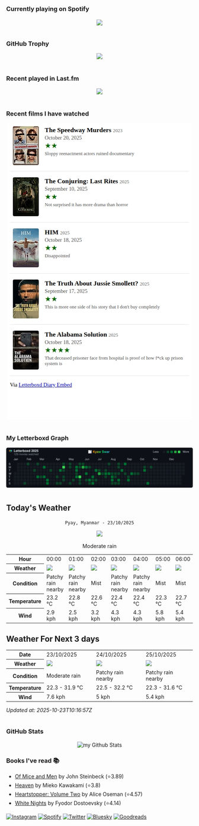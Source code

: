 #
### Currently playing on Spotify 
<p align="center">
  <img align="center" src="https://spotify-github-profile.kittinanx.com/api/view?uid=cdl24hkuj7v7dj6n9l3lyi3j1&cover_image=true&theme=apple&show_offline=true&background_color=121212&interchange=false&mode=light"/>
</p>

#
### GitHub Trophy 
<p align="center">
  <img src="https://github-profile-trophy.vercel.app/?username=laminthurein1411&theme=juicyfresh&no-bg=true" />
</p>

#
### Recent played in Last.fm
<p align="center">
  <img src="https://lastfm-recently-played.vercel.app/api?user=laminthurein" />
</p>

#
### Recent films I have watched 
<p align="center">
  <img align="center" src="https://github.com/laminthurein1411/laminthurein1411/blob/main/film.jpg"/>
</p>

#
### My Letterboxd Graph
<p align="center">
  <a href="https://letterboxd.com/laminthurein/" target="_blank">
    <picture>
      <source
        media="(prefers-color-scheme: dark)"
        srcset="https://github.com/laminthurein1411/letterboxd-graph/blob/main/images/github-letterboxd-dark.svg"
      />
      <source
        media="(prefers-color-scheme: light)"
        srcset="https://github.com/laminthurein1411/letterboxd-graph/blob/main/images/github-letterboxd-light.svg"
      />
      <img
        alt="Letterboxd contribution graph"
        src="https://github.com/laminthurein1411/letterboxd-graph/blob/main/images/github-letterboxd-dark.svg"
      />
    </picture>
  </a>
</p>

#

## Today's Weather
<div align="center">


`Pyay, Myanmar - 23/10/2025`

<img src="https://cdn.weatherapi.com/weather/64x64/day/302.png"/>

Moderate rain

</div>


<table>
    <tr>
        <th>Hour</th>
        <td>00:00</td><td>01:00</td><td>02:00</td><td>03:00</td><td>04:00</td><td>05:00</td><td>06:00</td><td>07:00</td><td>08:00</td><td>09:00</td><td>10:00</td><td>11:00</td><td>12:00</td><td>13:00</td><td>14:00</td><td>15:00</td><td>16:00</td><td>17:00</td><td>18:00</td><td>19:00</td><td>20:00</td><td>21:00</td><td>22:00</td><td>23:00</td>
    </tr>
    <tr>
        <th>Weather</th>
        <td><img src="https://cdn.weatherapi.com/weather/64x64/night/176.png"></img></td><td><img src="https://cdn.weatherapi.com/weather/64x64/night/176.png"></img></td><td><img src="https://cdn.weatherapi.com/weather/64x64/night/143.png"></img></td><td><img src="https://cdn.weatherapi.com/weather/64x64/night/176.png"></img></td><td><img src="https://cdn.weatherapi.com/weather/64x64/night/176.png"></img></td><td><img src="https://cdn.weatherapi.com/weather/64x64/night/143.png"></img></td><td><img src="https://cdn.weatherapi.com/weather/64x64/day/143.png"></img></td><td><img src="https://cdn.weatherapi.com/weather/64x64/day/113.png"></img></td><td><img src="https://cdn.weatherapi.com/weather/64x64/day/176.png"></img></td><td><img src="https://cdn.weatherapi.com/weather/64x64/day/176.png"></img></td><td><img src="https://cdn.weatherapi.com/weather/64x64/day/176.png"></img></td><td><img src="https://cdn.weatherapi.com/weather/64x64/day/176.png"></img></td><td><img src="https://cdn.weatherapi.com/weather/64x64/day/176.png"></img></td><td><img src="https://cdn.weatherapi.com/weather/64x64/day/176.png"></img></td><td><img src="https://cdn.weatherapi.com/weather/64x64/day/113.png"></img></td><td><img src="https://cdn.weatherapi.com/weather/64x64/day/113.png"></img></td><td><img src="https://cdn.weatherapi.com/weather/64x64/day/113.png"></img></td><td><img src="https://cdn.weatherapi.com/weather/64x64/day/113.png"></img></td><td><img src="https://cdn.weatherapi.com/weather/64x64/night/113.png"></img></td><td><img src="https://cdn.weatherapi.com/weather/64x64/night/113.png"></img></td><td><img src="https://cdn.weatherapi.com/weather/64x64/night/113.png"></img></td><td><img src="https://cdn.weatherapi.com/weather/64x64/night/113.png"></img></td><td><img src="https://cdn.weatherapi.com/weather/64x64/night/113.png"></img></td><td><img src="https://cdn.weatherapi.com/weather/64x64/night/113.png"></img></td>
    </tr>
    <tr>
        <th>Condition</th>
        <td width="200px">Patchy rain nearby</td><td width="200px">Patchy rain nearby</td><td width="200px">Mist</td><td width="200px">Patchy rain nearby</td><td width="200px">Patchy rain nearby</td><td width="200px">Mist</td><td width="200px">Mist</td><td width="200px">Sunny</td><td width="200px">Patchy rain nearby</td><td width="200px">Patchy rain nearby</td><td width="200px">Patchy rain nearby</td><td width="200px">Patchy rain nearby</td><td width="200px">Patchy rain nearby</td><td width="200px">Patchy rain nearby</td><td width="200px">Sunny</td><td width="200px">Sunny</td><td width="200px">Sunny</td><td width="200px">Sunny</td><td width="200px">Clear </td><td width="200px">Clear </td><td width="200px">Clear </td><td width="200px">Clear </td><td width="200px">Clear </td><td width="200px">Clear </td>
    </tr>
    <tr>
        <th>Temperature</th>
        <td>23.2 °C</td><td>22.8 °C</td><td>22.6 °C</td><td>22.4 °C</td><td>22.4 °C</td><td>22.3 °C</td><td>22.7 °C</td><td>24.8 °C</td><td>26.3 °C</td><td>28.2 °C</td><td>29.7 °C</td><td>30.6 °C</td><td>31.6 °C</td><td>31.9 °C</td><td>31.9 °C</td><td>31.7 °C</td><td>30.6 °C</td><td>27 °C</td><td>25.9 °C</td><td>25.4 °C</td><td>25 °C</td><td>24.7 °C</td><td>24.3 °C</td><td>23.9 °C</td>
    </tr>
    <tr>
        <th>Wind</th>
        <td>2.9 kph</td><td>2.5 kph</td><td>3.2 kph</td><td>4.3 kph</td><td>4.3 kph</td><td>5.8 kph</td><td>5.4 kph</td><td>5.4 kph</td><td>6.5 kph</td><td>6.8 kph</td><td>7.6 kph</td><td>5.8 kph</td><td>3.6 kph</td><td>2.5 kph</td><td>3.6 kph</td><td>5.4 kph</td><td>6.5 kph</td><td>6.5 kph</td><td>6.1 kph</td><td>6.1 kph</td><td>5.4 kph</td><td>4.7 kph</td><td>4 kph</td><td>3.2 kph</td>
    </tr>
</table>


## Weather For Next 3 days


<table>
    <tr>
        <th>Date</th>
        <td>23/10/2025</td><td>24/10/2025</td><td>25/10/2025</td>
    </tr>
    <tr>
        <th>Weather</th>
        <td><img src="https://cdn.weatherapi.com/weather/64x64/day/302.png"/></td><td><img src="https://cdn.weatherapi.com/weather/64x64/day/176.png"/></td><td><img src="https://cdn.weatherapi.com/weather/64x64/day/176.png"/></td>
    </tr>
    <tr>
        <th>Condition</th>
        <td width="200px">Moderate rain</td><td width="200px">Patchy rain nearby</td><td width="200px">Patchy rain nearby</td>
    </tr>
    <tr>
        <th>Temperature</th>
        <td>22.3 -  31.9 °C</td><td>22.5 -  32.2 °C</td><td>22.3 -  31.6 °C</td>
    </tr>
    <tr>
        <th>Wind</th>
        <td>7.6 kph</td><td>5 kph</td><td>5.4 kph</td>
    </tr>
</table>


*Updated at: 2025-10-23T10:16:57Z*


#
### GitHub Stats
<p align="center">
     <img align="center" src="https://github-readme-stats.vercel.app/api?username=laminthurein1411&include_all_commits=true&count_private=true&show_icons=true&line_height=20&title_color=2B5BBD&icon_color=1124BB&text_color=A1A1A1&bg_color=0,000000,130F40" alt="my Github Stats"/>
</p>

### Books I've read 📚 

- [Of Mice and Men](https://www.goodreads.com/review/show/6567069244?utm_medium=api&utm_source=rss) by John Steinbeck (⭐️3.89)
- [Heaven](https://www.goodreads.com/review/show/6452394435?utm_medium=api&utm_source=rss) by Mieko Kawakami (⭐️3.8)
- [Heartstopper: Volume Two](https://www.goodreads.com/review/show/4890630871?utm_medium=api&utm_source=rss) by Alice Oseman (⭐️4.57)
- [White Nights](https://www.goodreads.com/review/show/7725841553?utm_medium=api&utm_source=rss) by Fyodor Dostoevsky (⭐️4.14)



<a href="https://www.instagram.com/kyaw_swar_pyae_wai_shein" target="_blank"><img src="https://img.shields.io/badge/Instagram-%23E4405F.svg?&style=flat-square&logo=instagram&logoColor=white" alt="Instagram"></a>
<a href="https://open.spotify.com/user/cdl24hkuj7v7dj6n9l3lyi3j1" target="_blank"><img src="https://img.shields.io/badge/Spotify-%231ED760.svg?&style=flat-square&logo=spotify&logoColor=white" alt="Spotify"></a>
<a href="https://twitter.com/laminthurein144" target="_blank"><img src="https://img.shields.io/badge/--twitter?label=Twitter&logo=Twitter&logoColor=white" alt="Twitter"></a>
<a href="https://bsky.app/profile/laminthurein144.bsky.social" target="_blank"><img src="https://img.shields.io/badge/Bluesky-0285FF?logo=bluesky&logoColor=fff" alt="Bluesky"></a>
<a href="https://www.goodreads.com/user/show/92063322" target="_blank"><img src="https://img.shields.io/badge/Goodreads-372213?logo=goodreads&logoColor=fff" alt="Goodreads"></a>
